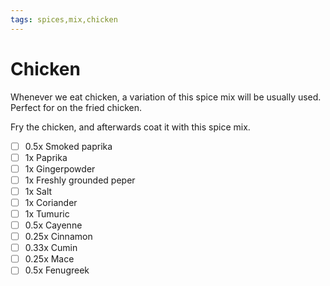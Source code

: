 ```yaml
---
tags: spices,mix,chicken
---
```


# Chicken

Whenever we eat chicken, a variation of this spice mix will be usually used. Perfect for on the fried chicken.

Fry the chicken, and afterwards coat it with this spice mix.

- [ ] 0.5x Smoked paprika
- [ ] 1x Paprika
- [ ] 1x Gingerpowder
- [ ] 1x Freshly grounded peper
- [ ] 1x Salt
- [ ] 1x Coriander
- [ ] 1x Tumuric
- [ ] 0.5x Cayenne
- [ ] 0.25x Cinnamon
- [ ] 0.33x Cumin
- [ ] 0.25x Mace
- [ ] 0.5x Fenugreek
